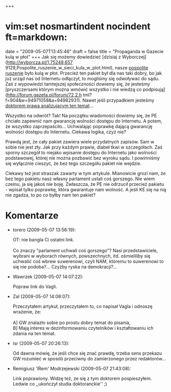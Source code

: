 +++
# vim:set nosmartindent nocindent ft=markdown:
date = "2009-05-07T13:45:46"
draft = false
title = "Propaganda w Gazecie kulą w płot"
+++
Jak się możemy dowiedzieć [dzisiaj z Wyborczej](http://wyborcza.pl/1,75248,657
9129,Pospolite_ruszenie_w_sieci_kula_w_plot.html), nasze [pospolite
ruszenie](http://blog.lrem.net/2009/04/21/abonament-za-google/) było kulą w
płot. Przecież ten pakiet był dla nas taki dobry, bo jak już urząd nas od
Internetu odłączył, to mogliśmy się odwoływać do sądu. Zaś z wypowiedzi
tamtejszej społeczności dowiemy się, że jesteśmy [pryszczersami którym można
wmówić wszystko i nie wiedzą co podpisują](http://forum.gazeta.pl/forum/72,2.h
tml?f=904&w=94971058&a=94982931). Nawet jeśli przypadkiem jesteśmy [doktorem
prawa analizującym ten temat](http://prawo.vagla.pl/node/8459)...

Wszystko na odwrót? Tak! Na początku wiadomości dowiemy się, że PE chciało
zapewnić nam gwarancję wolności dostępu do Internetu. A potem, że wszystko
zaprzepaściło... Uchwalając poprawkę dającą gwarancję wolności dostępu do
Internetu. Ciekawa logika, czyż nie?

Prawdą jest, że cały pakiet zawiera wiele przydatnych zapisów. Sam w sobie nie
jest zły. Jak przy każdym prawie, diabeł tkwi w szczegółach. Zaś sporny
szczegół to niejako wpisanie dostępu do Internetu jako wolności podstawowej,
której nie można pozbawić bez wyroku sądu. I powinniśmy się wyłącznie cieszyć,
że bez tego szczegółu pakiet nie wejdzie.

Ciekawy też jest straszak zawarty w tym artykule. Mianowicie grozi nam, że bez
tego pakietu nasz własny parlament ustali coś gorszego. Nie wiem czemu, ja się
jakoś nie boję. Zwłaszcza, że PE nie odrzucił przecież pakietu - wpisał tylko
poprawkę, która gwarantuje nam wolność. A jeśli KE się na nią nie zgadza, to
po co byłby nam ten pakiet?

# Komentarze

* torero (2009-05-07 13:56:19): <p>OT: nie bangla Ci ostatni link. <br /> <br
  />Co znaczy &quot;parlament uchwali coś gorszego&quot;? Nasi przedstawiciele,
  wybrani w wyborach równych, powszechnych, itd. ośmieliliby się uchwalić coś
  wbrew suwerenowi, czyli NAM, któremu to suwerenowi to się nie podoba?...
  Czyżby ryska na demokracji?...</p>
* Wawrzek (2009-05-07 14:07:22): <p>Popraw link do Vagli.</p>
* Zal (2009-05-07 14:08:07): <p>Przeczytałem artykuł, przeczytałem to, co
  napisał Vagla i odnoszę wrażenie, że: <br /> <br />A] GW znalazło sobie po
  prostu dobry temat do pisania, <br />B] Mają interes w dezinformowaniu
  czytelników i kształtowaniu ich zdania na ten temat.</p>
* lsr (2009-05-07 20:26:13): <p>Od dawna mówię, że jeśli chce się znać prawdę,
  trzeba sens przekazu GW rozumieć w sposób przeciwny do zamierzonego przez
  redaktorów...</p>
* Remigiusz 'lRem' Modrzejewski (2009-05-07 21:43:08): <p>Link poprawiony. Widzę
  też, ze się z tym doktorem pospieszyłem. Ledwie co ,,ukończył studia
  doktoranckie'' ;)</p>
